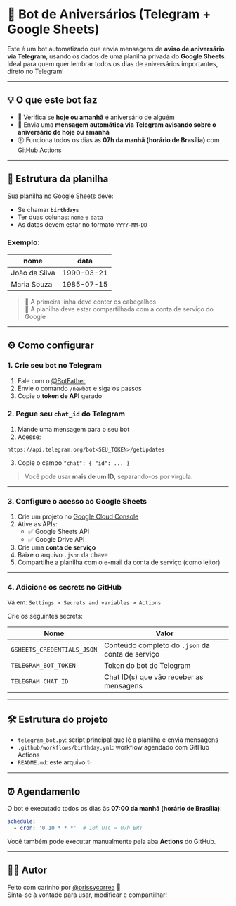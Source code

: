 # 🤖 Bot de Aniversários (Telegram + Google Sheets)

Este é um bot automatizado que envia mensagens de **aviso de aniversário via Telegram**, usando os dados de uma planilha privada do **Google Sheets**. Ideal para quem quer lembrar todos os dias de aniversários importantes, direto no Telegram!

---

## 💡 O que este bot faz

- 📆 Verifica se **hoje ou amanhã** é aniversário de alguém
- 🤖 Envia uma **mensagem automática via Telegram avisando sobre o aniversário de hoje ou amanhã**
- 🕖 Funciona todos os dias às **07h da manhã (horário de Brasília)** com GitHub Actions

---

## 📂 Estrutura da planilha

Sua planilha no Google Sheets deve:

- Se chamar **`birthdays`**
- Ter duas colunas: `nome` e `data`
- As datas devem estar no formato `YYYY-MM-DD`

### Exemplo:

| nome           | data       |
|----------------|------------|
| João da Silva  | 1990-03-21 |
| Maria Souza    | 1985-07-15 |

> 🔸 A primeira linha deve conter os cabeçalhos  
> 🔸 A planilha deve estar compartilhada com a conta de serviço do Google

---

## ⚙️ Como configurar

### 1. Crie seu bot no Telegram

1. Fale com o [@BotFather](https://t.me/BotFather)
2. Envie o comando `/newbot` e siga os passos
3. Copie o **token de API** gerado

### 2. Pegue seu `chat_id` do Telegram

1. Mande uma mensagem para o seu bot
2. Acesse:

```
https://api.telegram.org/bot<SEU_TOKEN>/getUpdates
```

3. Copie o campo `"chat": { "id": ... }`

> Você pode usar **mais de um ID**, separando-os por vírgula.

---

### 3. Configure o acesso ao Google Sheets

1. Crie um projeto no [Google Cloud Console](https://console.cloud.google.com/)
2. Ative as APIs:
   - ✅ Google Sheets API
   - ✅ Google Drive API
3. Crie uma **conta de serviço**
4. Baixe o arquivo `.json` da chave
5. Compartilhe a planilha com o e-mail da conta de serviço (como leitor)

---

### 4. Adicione os secrets no GitHub

Vá em: `Settings > Secrets and variables > Actions`

Crie os seguintes secrets:

| Nome                      | Valor                                          |
|---------------------------|------------------------------------------------|
| `GSHEETS_CREDENTIALS_JSON` | Conteúdo completo do `.json` da conta de serviço |
| `TELEGRAM_BOT_TOKEN`      | Token do bot do Telegram                       |
| `TELEGRAM_CHAT_ID`        | Chat ID(s) que vão receber as mensagens        |

---

## 🛠️ Estrutura do projeto

- `telegram_bot.py`: script principal que lê a planilha e envia mensagens
- `.github/workflows/birthday.yml`: workflow agendado com GitHub Actions
- `README.md`: este arquivo ✨

---

## ⏰ Agendamento

O bot é executado todos os dias às **07:00 da manhã (horário de Brasília)**:

```yaml
schedule:
  - cron: '0 10 * * *'  # 10h UTC = 07h BRT
```

Você também pode executar manualmente pela aba **Actions** do GitHub.

---

## 👩‍💻 Autor

Feito com carinho por [@prissycorrea](https://github.com/prissycorrea) 💜  
Sinta-se à vontade para usar, modificar e compartilhar!
